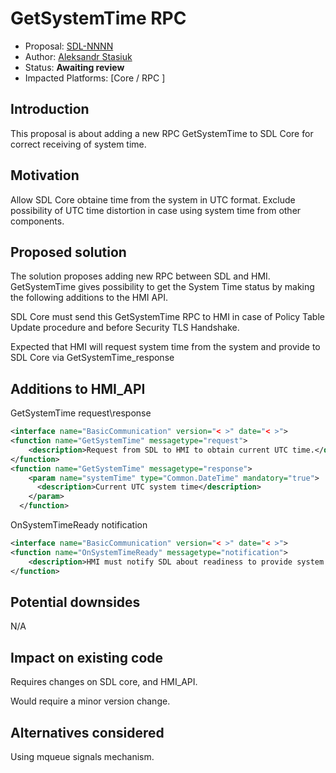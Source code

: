 # GetSystemTime RPC

* Proposal: [SDL-NNNN](NNNN-filename.md)
* Author: [Aleksandr Stasiuk](https://github.com/AStasiuk)
* Status: **Awaiting review**
* Impacted Platforms: [Core / RPC ]

## Introduction

This proposal is about adding a new RPC GetSystemTime to SDL Core for correct receiving of system time.


## Motivation

Allow SDL Core obtaine time from the system in UTC format. Exclude possibility of UTC time distortion in case using system time from other components.


## Proposed solution


The solution proposes adding new RPC between SDL and HMI.  GetSystemTime gives possibility to get the System Time status by making the following additions to the HMI API.

SDL Core must send this GetSystemTime RPC to HMI in case of Policy Table Update procedure and before Security TLS Handshake.

Expected that HMI will request system time from the system and provide to SDL Core via GetSystemTime_response

## Additions to HMI_API

GetSystemTime request\response

```xml
<interface name="BasicCommunication" version="< >" date="< >">
<function name="GetSystemTime" messagetype="request">
    <description>Request from SDL to HMI to obtain current UTC time.</description>
</function>
<function name="GetSystemTime" messagetype="response">
    <param name="systemTime" type="Common.DateTime" mandatory="true">
      <description>Current UTC system time</description>
    </param>
  </function>
```
OnSystemTimeReady notification

```xml
<interface name="BasicCommunication" version="< >" date="< >">
<function name="OnSystemTimeReady" messagetype="notification">
    <description>HMI must notify SDL about readiness to provide system time.</description>
</function>
```

## Potential downsides

N/A

## Impact on existing code

Requires changes on SDL core,  and HMI_API.

Would require a minor version change.

## Alternatives considered

Using mqueue signals mechanism.
